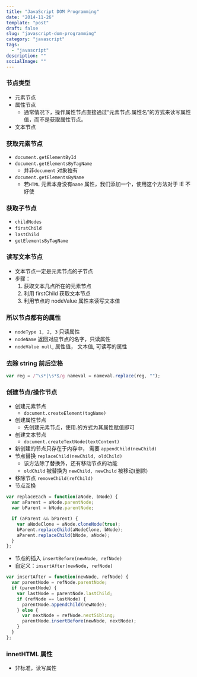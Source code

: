 ```yaml
---
title: "JavaScript DOM Programming"
date: "2014-11-26"
template: "post"
draft: false
slug: "javascript-dom-programming"
category: "javascript"
tags:
  - "javascript"
description: ""
socialImage: ""
---
```


### 节点类型

- 元素节点
- 属性节点
  - 通常情况下，操作属性节点直接通过“元素节点.属性名”的方式来读写属性值，而不是获取属性节点。
- 文本节点

### 获取元素节点

- `document.getElementById`
- `document.getElementsByTagName`
  - 并非`document` 对象独有
- `document.getElementsByName`
  - 若`HTML` 元素本身没有`name` 属性，我们添加一个，使用这个方法对于 IE 不好使

### 获取子节点

- `childNodes`
- `firstChild`
- `lastChild`
- `getElementsByTagName`

### 读写文本节点

- 文本节点一定是元素节点的子节点
- 步骤：
  1. 获取文本几点所在的元素节点
  2. 利用 firstChild 获取文本节点
  3. 利用节点的 nodeValue 属性来读写文本值

### 所以节点都有的属性

- `nodeType 1, 2, 3` 只读属性
- `nodeName` 返回对应节点的名字，只读属性
- `nodeValue null`, 属性值， 文本值, 可读写的属性

### 去除 string 前后空格

```javascript
var reg = /^\s*|\s*$/g nameval = nameval.replace(reg, "");
```

### 创建节点/操作节点

- 创建元素节点
  - `document.createElement(tagName)`
- 创建属性节点
  - 先创建元素节点，使用.的方式为其属性赋值即可
- 创建文本节点
  - `document.createTextNode(textContent)`
- 新创建的节点只存在于内存中， 需要 `appendChild(newChild)`
- 节点替换 `replaceChild(newChild, oldChild)`
  - 该方法除了替换外，还有移动节点的功能
  - `oldChild` 被替换为 `newChild, newChild` 被移动(删除)
- 移除节点 `removeChild(refChild)`
- 节点互换

```javascript
var replaceEach = function(aNode, bNode) {
  var aParent = aNode.parentNode;
  var bParent = bNode.parentNode;

  if (aParent && bParent) {
    var aNodeClone = aNode.cloneNode(true);
    bParent.replaceChild(aNodeClone, bNode);
    aParent.replaceChild(bNode, aNode);
  }
};
```

- 节点的插入 `insertBefore(newNode, refNode)`
- 自定义：`insertAfter(newNode, refNode)`

```javascript
var insertAfter = function(newNode, refNode) {
  var parentNode = refNode.parentNode;
  if (parentNode) {
    var lastNode = parentNode.lastChild;
    if (refNode == lastNode) {
      parentNode.appendChild(newNode);
    } else {
      var nextNode = refNode.nextSibling;
      parentNode.insertBefore(newNode, nextNode);
    }
  }
};
```

### innetHTML 属性

- 非标准，读写属性
